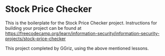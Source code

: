 # Stock Price Checker

This is the boilerplate for the Stock Price Checker project. Instructions for building your project can be found at https://freecodecamp.org/learn/information-security/information-security-projects/stock-price-checker


This project completed by GGriz, using the above mentioned lessons.